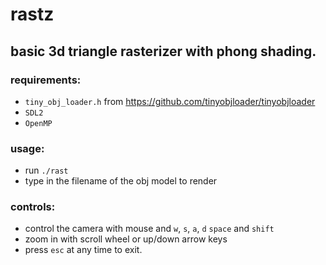 # rastz

## basic 3d triangle rasterizer with phong shading.

### requirements:
 - `tiny_obj_loader.h` from https://github.com/tinyobjloader/tinyobjloader
 - `SDL2`
 - `OpenMP`

### usage:
 - run `./rast`
 - type in the filename of the obj model to render

### controls:
 - control the camera with mouse and `w`, `s`, `a`, `d` `space` and `shift`
 - zoom in with scroll wheel or up/down arrow keys
 - press `esc` at any time to exit.